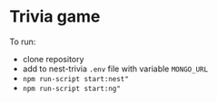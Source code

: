 # Trivia game

To run:
- clone repository
- add to nest-trivia `.env` file with variable `MONGO_URL`
- `npm run-script start:nest"`
- `npm run-script start:ng"`
